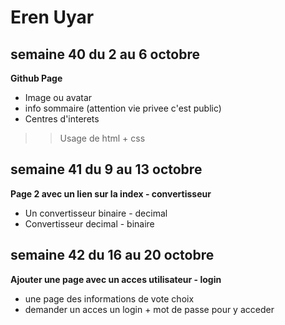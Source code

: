 # Eren Uyar

## semaine 40 du 2 au 6 octobre
**Github Page**
* Image ou avatar
* info sommaire (attention vie privee c'est public)
* Centres d'interets
>> Usage de html + css
## semaine 41 du 9 au 13 octobre
**Page 2 avec un lien sur la index - convertisseur**
* Un convertisseur binaire - decimal
* Convertisseur decimal - binaire
## semaine 42 du 16 au 20 octobre
**Ajouter une page avec un acces utilisateur - login**
* une page des informations de vote choix
* demander un acces un login + mot de passe pour y acceder
